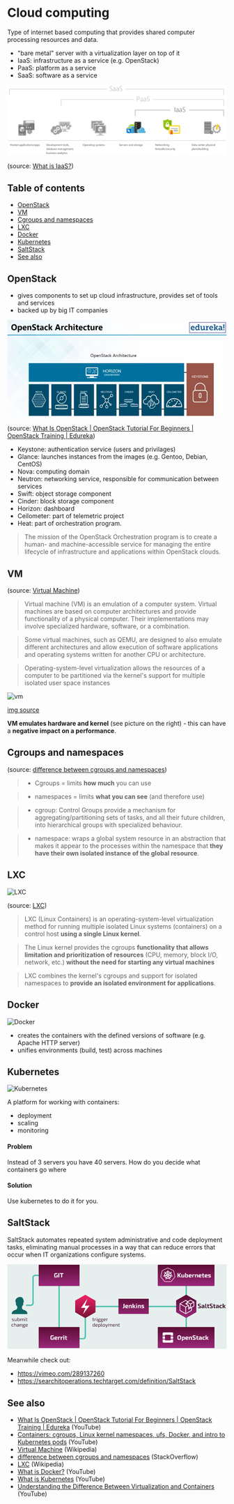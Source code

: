# Cloud computing
Type of internet based computing that provides shared computer processing resources and data.

- "bare metal" server with a virtualization layer on top of it
- IaaS: infrastructure as a service (e.g. OpenStack)
- PaaS: platform as a service
- SaaS: software as a service

![cloud services](img/cloud-services.png)

(source: [What is IaaS?](https://azure.microsoft.com/en-us/overview/what-is-iaas/))

## Table of contents
* [OpenStack](#openstack)
* [VM](#vm)
* [Cgroups and namespaces](#cgroups-ang-namespaces)
* [LXC](#lxc)
* [Docker](#docker)
* [Kubernetes](#kubernetes)
* [SaltStack](#saltstack)
* [See also](#see-also)

## OpenStack
- gives components to set up cloud infrastructure, provides set of tools and services
- backed up by big IT companies

![OpenStack architecture](img/open-stack-architecture.png)

(source: [What Is OpenStack | OpenStack Tutorial For Beginners | OpenStack Training | Edureka])

- Keystone: authentication service (users and privilages)
- Glance: launches instances from the images (e.g. Gentoo, Debian, CentOS)
- Nova: computing domain
- Neutron: networking service, responsible for communication between services
- Swift: object storage component
- Cinder: block storage component
- Horizon: dashboard
- Ceilometer: part of telemetric project
- Heat: part of orchestration program.
>The mission of the OpenStack Orchestration program is to create a human- and machine-accessible service for managing the entire lifecycle of infrastructure and applications within OpenStack clouds.

## VM
(source: [Virtual Machine])
>Virtual machine (VM) is an emulation of a computer system. Virtual machines are based on computer architectures and provide functionality of a physical computer. Their implementations may involve specialized hardware, software, or a combination.

>Some virtual machines, such as QEMU, are designed to also emulate different architectures and allow execution of software applications and operating systems written for another CPU or architecture.

>Operating-system-level virtualization allows the resources of a computer to be partitioned via the kernel's support for multiple isolated user space instances

![vm](https://www.veeam.com/blog/wp-content/uploads/2015/10/2015-Q4-Physical-Servers-vs-VMs.png)

[img source](https://www.veeam.com/blog/why-virtual-machine-backups-different.html)

__VM emulates hardware and kernel__ (see picture on the right) - this can have a __negative impact on a performance__.

## Cgroups and namespaces
(source: [difference between cgroups and namespaces])

>- Cgroups = limits __how much__ you can use

>- namespaces = limits __what you can see__ (and therefore use)

>- cgroup: Control Groups provide a mechanism for aggregating/partitioning sets of tasks, and all their future children, into hierarchical groups with specialized behaviour.

>- namespace: wraps a global system resource in an abstraction that makes it appear to the processes within the namespace that __they have their own isolated instance of the global resource__.

## LXC
![LXC](https://upload.wikimedia.org/wikipedia/commons/4/40/Linux_Containers_logo.png)

(source: [LXC])

>LXC (Linux Containers) is an operating-system-level virtualization method for running multiple isolated Linux systems (containers) on a control host __using a single Linux kernel__.

>The Linux kernel provides the cgroups __functionality that allows limitation and prioritization of resources__ (CPU, memory, block I/O, network, etc.) __without the need for starting any virtual machines__

>LXC combines the kernel's cgroups and support for isolated namespaces to __provide an isolated environment for applications__.

## Docker
![Docker](https://www.docker.com/sites/default/files/social/docker_facebook_share.png)

- creates the containers with the defined versions of software (e.g. Apache HTTP server)
- unifies environments (build, test) across machines

## Kubernetes
![Kubernetes](https://www.agconnect.nl/sites/ag/files/styles/article_main_image/public/KubernetesLogo.jpg?itok=G5-y6hDn)

A platform for working with containers:
- deployment
- scaling
- monitoring

#### Problem
Instead of 3 servers you have 40 servers. How do you decide what containers go where

#### Solution
Use kubernetes to do it for you.

## SaltStack
SaltStack automates repeated system administrative and code deployment tasks, eliminating manual processes in a way that can reduce errors that occur when IT organizations configure systems.


![DriveTrain](img/DriveTrain.png)

Meanwhile check out:
- https://vimeo.com/289137260
- https://searchitoperations.techtarget.com/definition/SaltStack

## See also
- [What Is OpenStack | OpenStack Tutorial For Beginners | OpenStack Training | Edureka] (YouTube)
- [Containers: cgroups, Linux kernel namespaces, ufs, Docker, and intro to Kubernetes pods] (YouTube)
- [Virtual Machine] (Wikipedia)
- [difference between cgroups and namespaces] (StackOverflow)
- [LXC] (Wikipedia)
- [What is Docker?] (YouTube)
- [What is Kubernetes] (YouTube)
- [Understanding the Difference Between Virtualization and Containers] (YouTube)

[What Is OpenStack | OpenStack Tutorial For Beginners | OpenStack Training | Edureka]: https://www.youtube.com/watch?v=Kfj5XiNdJN0
[difference between cgroups and namespaces]: https://stackoverflow.com/a/34825184
[Virtual Machine]: https://en.wikipedia.org/wiki/Virtual_machine
[Containers: cgroups, Linux kernel namespaces, ufs, Docker, and intro to Kubernetes pods]: https://www.youtube.com/watch?v=el7768BNUPw
[LXC]: https://en.wikipedia.org/wiki/LXC
[What is Docker?]: https://www.youtube.com/watch?v=RyxXe5mbzlU
[What is Kubernetes]: https://www.youtube.com/watch?v=R-3dfURb2hA
[Understanding the Difference Between Virtualization and Containers]: https://www.youtube.com/watch?v=rfjmeakbeH8
